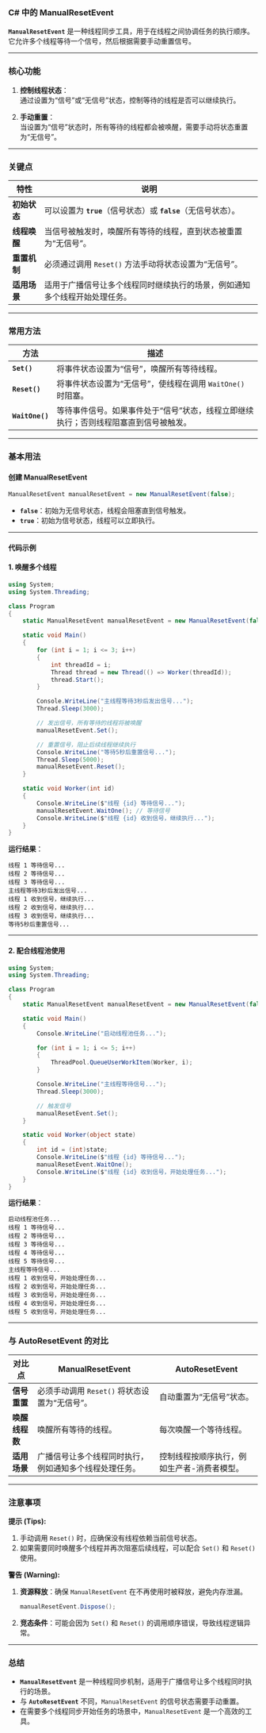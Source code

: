 ### **C# 中的 ManualResetEvent**

**`ManualResetEvent`** 是一种线程同步工具，用于在线程之间协调任务的执行顺序。它允许多个线程等待一个信号，然后根据需要手动重置信号。

---

### **核心功能**

1. **控制线程状态**：  
   通过设置为“信号”或“无信号”状态，控制等待的线程是否可以继续执行。  

2. **手动重置**：  
   当设置为“信号”状态时，所有等待的线程都会被唤醒，需要手动将状态重置为“无信号”。

---

### **关键点**

| **特性**               | **说明**                                                                                     |
|------------------------|---------------------------------------------------------------------------------------------|
| **初始状态**           | 可以设置为 **`true`**（信号状态）或 **`false`**（无信号状态）。                               |
| **线程唤醒**           | 当信号被触发时，唤醒所有等待的线程，直到状态被重置为“无信号”。                               |
| **重置机制**           | 必须通过调用 `Reset()` 方法手动将状态设置为“无信号”。                                         |
| **适用场景**           | 适用于广播信号让多个线程同时继续执行的场景，例如通知多个线程开始处理任务。                     |

---

### **常用方法**

| **方法**                 | **描述**                                                                                       |
|--------------------------|-----------------------------------------------------------------------------------------------|
| **`Set()`**              | 将事件状态设置为“信号”，唤醒所有等待线程。                                                     |
| **`Reset()`**            | 将事件状态设置为“无信号”，使线程在调用 `WaitOne()` 时阻塞。                                      |
| **`WaitOne()`**          | 等待事件信号。如果事件处于“信号”状态，线程立即继续执行；否则线程阻塞直到信号被触发。               |

---

### **基本用法**

#### **创建 ManualResetEvent**

```csharp
ManualResetEvent manualResetEvent = new ManualResetEvent(false);
```

- **`false`**：初始为无信号状态，线程会阻塞直到信号触发。
- **`true`**：初始为信号状态，线程可以立即执行。

---

#### **代码示例**

#### **1. 唤醒多个线程**

```csharp
using System;
using System.Threading;

class Program
{
    static ManualResetEvent manualResetEvent = new ManualResetEvent(false);

    static void Main()
    {
        for (int i = 1; i <= 3; i++)
        {
            int threadId = i;
            Thread thread = new Thread(() => Worker(threadId));
            thread.Start();
        }

        Console.WriteLine("主线程等待3秒后发出信号...");
        Thread.Sleep(3000);

        // 发出信号，所有等待的线程将被唤醒
        manualResetEvent.Set();

        // 重置信号，阻止后续线程继续执行
        Console.WriteLine("等待5秒后重置信号...");
        Thread.Sleep(5000);
        manualResetEvent.Reset();
    }

    static void Worker(int id)
    {
        Console.WriteLine($"线程 {id} 等待信号...");
        manualResetEvent.WaitOne(); // 等待信号
        Console.WriteLine($"线程 {id} 收到信号，继续执行...");
    }
}
```

**运行结果**：
```
线程 1 等待信号...
线程 2 等待信号...
线程 3 等待信号...
主线程等待3秒后发出信号...
线程 1 收到信号，继续执行...
线程 2 收到信号，继续执行...
线程 3 收到信号，继续执行...
等待5秒后重置信号...
```

---

#### **2. 配合线程池使用**

```csharp
using System;
using System.Threading;

class Program
{
    static ManualResetEvent manualResetEvent = new ManualResetEvent(false);

    static void Main()
    {
        Console.WriteLine("启动线程池任务...");

        for (int i = 1; i <= 5; i++)
        {
            ThreadPool.QueueUserWorkItem(Worker, i);
        }

        Console.WriteLine("主线程等待信号...");
        Thread.Sleep(3000);

        // 触发信号
        manualResetEvent.Set();
    }

    static void Worker(object state)
    {
        int id = (int)state;
        Console.WriteLine($"线程 {id} 等待信号...");
        manualResetEvent.WaitOne();
        Console.WriteLine($"线程 {id} 收到信号，开始处理任务...");
    }
}
```

**运行结果**：
```
启动线程池任务...
线程 1 等待信号...
线程 2 等待信号...
线程 3 等待信号...
线程 4 等待信号...
线程 5 等待信号...
主线程等待信号...
线程 1 收到信号，开始处理任务...
线程 2 收到信号，开始处理任务...
线程 3 收到信号，开始处理任务...
线程 4 收到信号，开始处理任务...
线程 5 收到信号，开始处理任务...
```

---

### **与 AutoResetEvent 的对比**

| **对比点**             | **ManualResetEvent**                                 | **AutoResetEvent**                                 |
|------------------------|-----------------------------------------------------|--------------------------------------------------|
| **信号重置**           | 必须手动调用 `Reset()` 将状态设置为“无信号”。         | 自动重置为“无信号”状态。                             |
| **唤醒线程数**         | 唤醒所有等待的线程。                                   | 每次唤醒一个等待线程。                               |
| **适用场景**           | 广播信号让多个线程同时执行，例如通知多个线程处理任务。     | 控制线程按顺序执行，例如生产者-消费者模型。             |

---

### **注意事项**

**提示 (Tips):**
1. 手动调用 `Reset()` 时，应确保没有线程依赖当前信号状态。
2. 如果需要同时唤醒多个线程并再次阻塞后续线程，可以配合 `Set()` 和 `Reset()` 使用。

**警告 (Warning):**
1. **资源释放**：确保 `ManualResetEvent` 在不再使用时被释放，避免内存泄漏。
   ```csharp
   manualResetEvent.Dispose();
   ```
2. **竞态条件**：可能会因为 `Set()` 和 `Reset()` 的调用顺序错误，导致线程逻辑异常。

---

### **总结**

- **`ManualResetEvent`** 是一种线程同步机制，适用于广播信号让多个线程同时执行的场景。
- 与 **`AutoResetEvent`** 不同，`ManualResetEvent` 的信号状态需要手动重置。
- 在需要多个线程同步开始任务的场景中，`ManualResetEvent` 是一个高效的工具。
